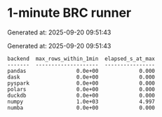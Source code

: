 # 1-minute BRC runner

Generated at: 2025-09-20 09:51:43

Generated at: 2025-09-20 09:51:43

```text
backend  max_rows_within_1min  elapsed_s_at_max
-------  --------------------  ----------------
pandas                0.0e+00             0.000
dask                  0.0e+00             0.000
pyspark               0.0e+00             0.000
polars                0.0e+00             0.000
duckdb                0.0e+00             0.000
numpy                 1.0e+03             4.997
numba                 0.0e+00             0.000
```

